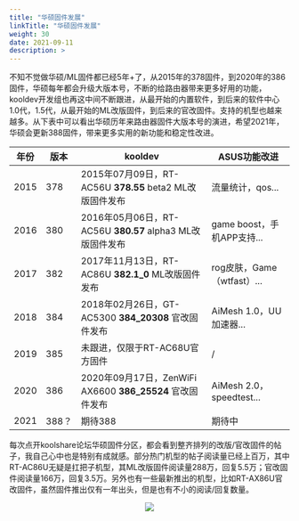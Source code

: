 ```yaml
---
title: "华硕固件发展"
linkTitle: "华硕固件发展"
weight: 30
date: 2021-09-11
description: >
---
```



不知不觉做华硕/ML固件都已经5年+了，从2015年的378固件，到2020年的386固件，华硕每年都会升级大版本号，不断的给路由器带来更多好用的功能，kooldev开发组也再这中间不断跟进，从最开始的内置软件，到后来的软件中心1.0代，1.5代，从最开始的ML改版固件，到后来的官改固件。支持的机型也越来越多。从下表中可以看出华硕历年来路由器固件大版本号的演进，希望2021年，华硕会更新388固件，带来更多实用的新功能和稳定性改进。

| 年份 | 版本  | kooldev                                                 | ASUS功能改进               |
| ---- | ----- | --------------------------------------------------------- | -------------------------- |
| 2015 | 378   | 2015年07月09日，RT-AC56U **378.55** beta2 ML改版固件发布  | 流量统计，qos...           |
| 2016 | 380   | 2016年05月06日，RT-AC56U **380.57** alpha3 ML改版固件发布 | game boost，手机APP支持... |
| 2017 | 382   | 2017年11月13日，RT-AC86U **382.1_0** ML改版固件发布       | rog皮肤，Game（wtfast）... |
| 2018 | 384   | 2018年02月26日，GT-AC5300 **384_20308** 官改固件发布      | AiMesh 1.0，UU加速器...    |
| 2019 | 385   | 未跟进，仅限于RT-AC68U官方固件                            | /                          |
| 2020 | 386   | 2020年09月17日，ZenWiFi AX6600 **386_25524** 官改固件发布 | AiMesh 2.0，speedtest...   |
| 2021 | 388？ | 期待388                                          | 期待中                     |

每次点开koolshare论坛华硕固件分区，都会看到整齐排列的改版/官改固件的帖子，我自己心中也是特别有成就感。部分热门机型的帖子阅读量已经上百万，其中RT-AC86U无疑是扛把子机型，其ML改版固件阅读量288万，回复5.5万；官改固件阅读量166万，回复3.5万。另外也有一些最新推出的机型，比如RT-AX86U官改固件，虽然固件推出仅有一年出头，但是也有不小的阅读/回复数量。

<p align="center">
<img src="/article/firmware/1_introduce/images/1.png">
</p>